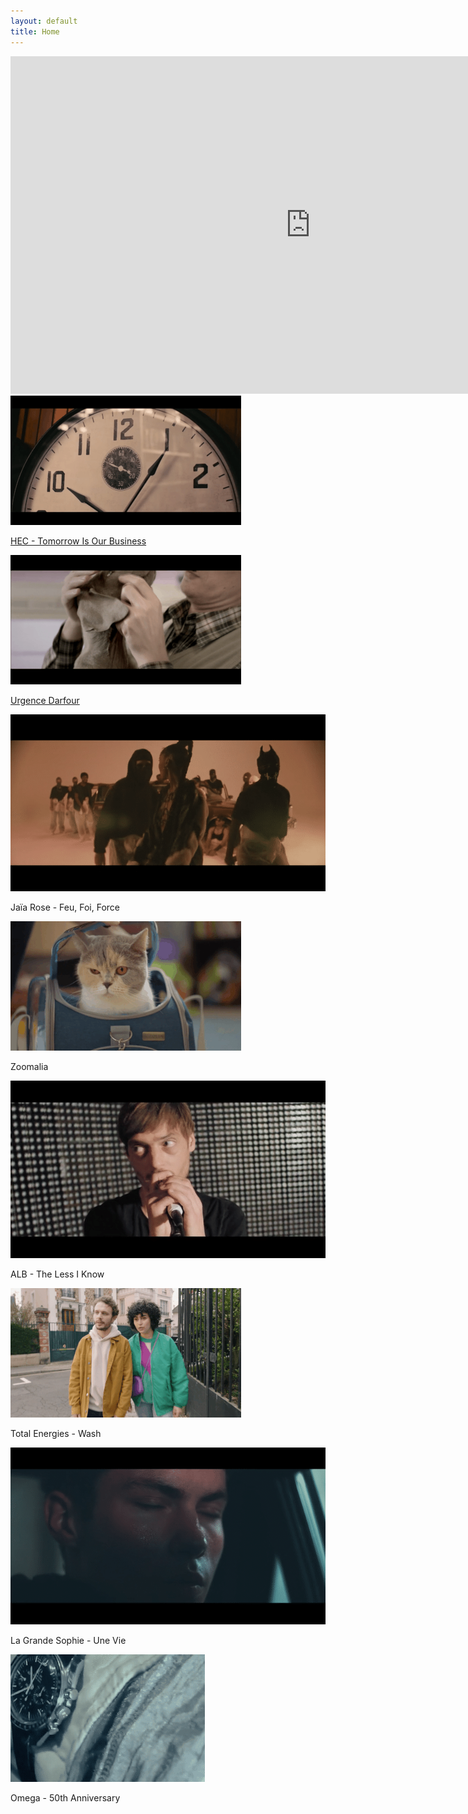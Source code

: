 ```yaml
---
layout: default
title: Home
---
```


<iframe src="https://player.vimeo.com/video/699728566?h=a6862acbe1&color=000000&title=0&portrait=0" width="960" height="540" frameborder="0" allow="autoplay; fullscreen; picture-in-picture" allowfullscreen class="main-video"></iframe>

<div class="gallery">
    <div>
        <a href="https://player.vimeo.com/video/800173443?h=5483ab9fdb" lightbox="iframe">
            <img src="/assets/img/gif/hec-tomorrow.gif" alt="" />
            <p>HEC - Tomorrow Is Our Business</p>
        </a>
    </div>
    <div>
        <a href="/ads/urgence-darfour">
            <img src="/assets/img/gif/urgence-darfour.gif" alt="" />
            <p>Urgence Darfour</p>
        </a>
    </div>
    <div>
        <img src="/assets/img/gif/jaia_rose-sale_soleil.gif" alt="" />
        <p>Jaïa Rose - Feu, Foi, Force</p>
    </div>
    <div>
        <img src="/assets/img/gif/zoomalia.gif" alt="" />
        <p>Zoomalia</p>
    </div>
    <div>
        <img src="/assets/img/gif/alb-the_less_i_know.gif" alt="" />
        <p>ALB - The Less I Know</p>
    </div>
    <div>
        <img src="/assets/img/gif/total_energies-wash.gif" alt="" />
        <p>Total Energies - Wash</p>
    </div>
    <div>
        <img src="/assets/img/gif/la_grande_sophie-une_vie.gif" alt="" />
        <p>La Grande Sophie - Une Vie</p>
    </div>
    <div>
        <img src="/assets/img/gif/omega-50th_anniversary.gif" alt="" />
        <p>Omega - 50th Anniversary</p>
    </div>
</div>